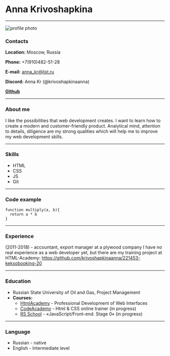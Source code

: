 # Anna Krivoshapkina
***
![profile photo](/Users/AnnKr/rsschool-cv/IMG_6421.HEIC)
### Contacts
**Location:** Moscow, Russia

**Phone:** +7(910)482-51-28

**E-mail:** anna_kr@list.ru

**Discord:** Anna Kr (@krivoshapkinaanna)

**[GIthub](https://github.com/krivoshapkinaanna)**
***

### About me
I like the possibilities that web development creates. I want to learn how to create a modern and customer-friendly product. 
Analytical mind, attention to details, diligence are my strong qualities which will help me to improve my web development skills. 
***

### Skills
* HTML
* CSS
* JS
* Git
***

### Code example
```
function multiply(a, b){
  return a * b
}
```
***

### Experience
(2011-2018) - accountant, export manager at a plywood company
I have no real experience as a web developer yet, but there are my training project at HTML-Academy:  https://github.com/krivoshapkinaanna/221453-keksobooking-20
***

### Education
+ Russian State University of Oil and Gas, Project Management
+ **Courses:**
    * [HtmlAcademy](https://htmlacademy.ru/) - Professional Development
of Web Interfaces
    * [CodeAcademy](https://www.codecademy.com/) - Html & CSS online trainer (in progress)
    * [RS School](https://app.rs.school/) - «JavaScript/Front-end. Stage 0» (in progress)
***

### Language
* Russian - native
* English - Intermediate level


